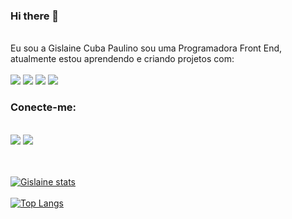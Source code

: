 <h3>Hi there 👋</h3>
<br>
Eu sou a Gislaine Cuba Paulino sou uma Programadora Front End, atualmente estou aprendendo e criando projetos com:
<br>
<br> 
  <img src="https://img.shields.io/badge/HTML5-E34F26?style=for-the-badge&logo=html5&logoColor=white">
  <img src="https://img.shields.io/badge/CSS3-1572B6?style=for-the-badge&logo=css3&logoColor=white">
 <img src="https://img.shields.io/badge/JavaScript-323330?style=for-the-badge&logo=javascript&logoColor=F7DF1E">
 <img src="https://img.shields.io/badge/React-20232A?style=for-the-badge&logo=react&logoColor=61DAFB">
 <br>
 <h3>Conecte-me:</h3>
 <br>
 <a href="https://instagram.com/gislaine_cubapaulino?igshid=MzMyNGUyNmU2YQ=="><img src="https://img.shields.io/badge/Instagram-E4405F?style=for-the-badge&logo=instagram&logoColor=whit"></a>
 <a href="https://linkedin.com/in/gislaine-cuba-paulino"><img src="https://img.shields.io/badge/LinkedIn-0077B5?style=for-the-badge&logo=linkedin&logoColor=white"></a>
 <br>
 <br>
 <br>

[![Gislaine stats](https://github-readme-stats.vercel.app/api?username=Gislainecp)](https://github.com/anuraghazra/github-readme-stats)
<br>
<br>
[![Top Langs](https://github-readme-stats.vercel.app/api/top-langs/?username=Gislainecp)](https://github.com/anuraghazra/github-readme-stats)

 




